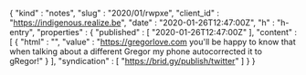 {
  "kind" : "notes",
  "slug" : "2020/01/rwpxe",
  "client_id" : "https://indigenous.realize.be",
  "date" : "2020-01-26T12:47:00Z",
  "h" : "h-entry",
  "properties" : {
    "published" : [ "2020-01-26T12:47:00Z" ],
    "content" : [ {
      "html" : "",
      "value" : "https://gregorlove.com you'll be happy to know that when talking about a different Gregor my phone autocorrected it to gRegor!"
    } ],
    "syndication" : [ "https://brid.gy/publish/twitter" ]
  }
}

